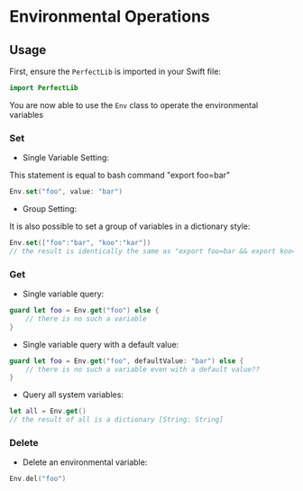 # Environmental Operations

## Usage

First, ensure the `PerfectLib` is imported in your Swift file:

``` swift
import PerfectLib
```
You are now able to use the `Env` class to operate the environmental variables

### Set

- Single Variable Setting:

This statement is equal to bash command "export foo=bar"

``` swift
Env.set("foo", value: "bar")
```

- Group Setting:

It is also possible to set a group of variables in a dictionary style:

``` swift
Env.set(["foo":"bar", "koo":"kar"])
// the result is identically the same as "export foo=bar && export koo=kar"
```

### Get

- Single variable query:
	
``` swift
guard let foo = Env.get("foo") else {
	// there is no such a variable
}
```

- Single variable query with a default value:

``` swift
guard let foo = Env.get("foo", defaultValue: "bar") else {
	// there is no such a variable even with a default value??
}
```

- Query all system variables:

``` swift
let all = Env.get()
// the result of all is a dictionary [String: String]
```

### Delete

- Delete an environmental variable:


``` swift
Env.del("foo")
```